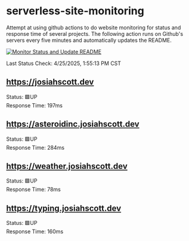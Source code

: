 # serverless-site-monitoring
Attempt at using github actions to do website monitoring for status and response time of several projects. The following action runs on Github's servers every five minutes and automatically updates the README.  

[![Monitor Status and Update README](https://github.com/JosiahSco/serverless-site-monitoring/actions/workflows/monitor.yaml/badge.svg)](https://github.com/JosiahSco/serverless-site-monitoring/actions/workflows/monitor.yaml)

Last Status Check: 4/25/2025, 1:55:13 PM CST

## https://josiahscott.dev
Status: 🟩UP  
Response Time: 197ms

## https://asteroidinc.josiahscott.dev
Status: 🟩UP  
Response Time: 284ms

## https://weather.josiahscott.dev
Status: 🟩UP  
Response Time: 78ms

## https://typing.josiahscott.dev
Status: 🟩UP  
Response Time: 160ms

